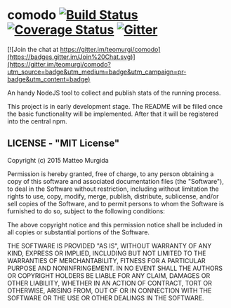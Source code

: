 # comodo [![Build Status](https://travis-ci.org/teomurgi/comodo.svg)](https://travis-ci.org/teomurgi/comodo) [![Coverage Status](https://coveralls.io/repos/teomurgi/comodo/badge.svg?branch=master)](https://coveralls.io/r/teomurgi/comodo?branch=master) [![Gitter](https://badges.gitter.im/Join%20Chat.svg)](https://gitter.im/teomurgi/comodo?utm_source=badge&utm_medium=badge&utm_campaign=pr-badge&utm_content=badge)

[![Join the chat at https://gitter.im/teomurgi/comodo](https://badges.gitter.im/Join%20Chat.svg)](https://gitter.im/teomurgi/comodo?utm_source=badge&utm_medium=badge&utm_campaign=pr-badge&utm_content=badge)

An handy NodeJS tool to collect and publish stats of the running process.

This project is in early development stage. The README will be filled once the basic functionality will be implemented. After that it will be registered into the central npm.


## LICENSE - "MIT License"

Copyright (c) 2015 Matteo Murgida

Permission is hereby granted, free of charge, to any person
obtaining a copy of this software and associated documentation
files (the "Software"), to deal in the Software without
restriction, including without limitation the rights to use,
copy, modify, merge, publish, distribute, sublicense, and/or sell
copies of the Software, and to permit persons to whom the
Software is furnished to do so, subject to the following
conditions:

The above copyright notice and this permission notice shall be
included in all copies or substantial portions of the Software.

THE SOFTWARE IS PROVIDED "AS IS", WITHOUT WARRANTY OF ANY KIND,
EXPRESS OR IMPLIED, INCLUDING BUT NOT LIMITED TO THE WARRANTIES
OF MERCHANTABILITY, FITNESS FOR A PARTICULAR PURPOSE AND
NONINFRINGEMENT. IN NO EVENT SHALL THE AUTHORS OR COPYRIGHT
HOLDERS BE LIABLE FOR ANY CLAIM, DAMAGES OR OTHER LIABILITY,
WHETHER IN AN ACTION OF CONTRACT, TORT OR OTHERWISE, ARISING
FROM, OUT OF OR IN CONNECTION WITH THE SOFTWARE OR THE USE OR
OTHER DEALINGS IN THE SOFTWARE.
